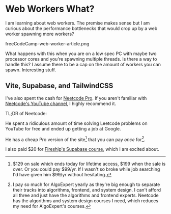 # Web Workers What?

I am learning about web workers. The premise makes sense but I am curious about the performance bottlenecks that would crop up by a web worker spawning more workers? 

freeCodeCamp-web-worker-article.png


What happens with this when you are on a low spec PC with maybe two processor cores and you're spawning multiple threads. Is there a way to handle this? I assume there to be a cap on the amount of workers you can spawn. Interesting stuff.

## Vite, Supabase, and TailwindCSS

I've also spent the cash for [Neetcode Pro](https://neetcode.io/). If you aren't familiar with [Neetcode's YouTube channel](https://www.youtube.com/c/NeetCode?app=desktop), I highly recommend it.

TL;DR of Neetcode:

He spent a ridiculous amount of time solving Leetcode problems on YouTube for free and ended up getting a job at Google.

He has a cheap Pro version of the site[^1] that you can pay *once* for[^2].

I also paid $20 for [Fireship's Supabase course](https://fireship.io/courses/supabase/), which I am excited about.


[^1]: $129 on sale which ends today for lifetime access, $199 when the sale is over. Or you could pay $99/yr. If I wasn't so broke while job searching I'd have given him $99/yr without hesitating.
[^2]: I pay so much for AlgoExpert yearly as they're big enough to separate their tracks into algorithms, frontend, and system design. I can't afford all three and just have the algorithms and frontend experts. Neetcode has the algorithms and system design courses I need, which reduces my need for AlgoExpert's courses.